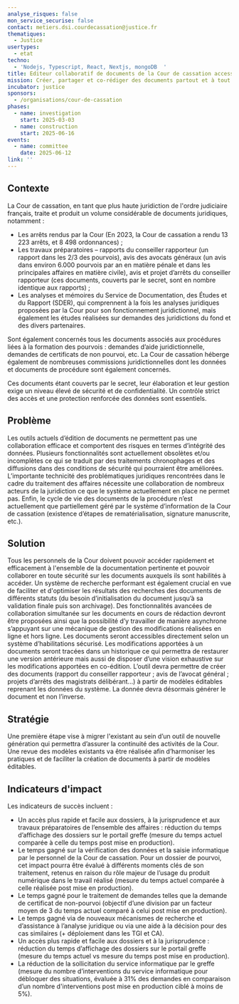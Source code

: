 ```yaml
---
analyse_risques: false
mon_service_securise: false
contact: metiers.dsi.courdecassation@justice.fr
thematiques:
  - Justice
usertypes:
  - etat
techno:
  - 'Nodejs, Typescript, React, Nextjs, mongoDB  '
title: Editeur collaboratif de documents de la Cour de cassation accessible en ligne / hors ligne
mission: Créer, partager et co-rédiger des documents partout et à tout moment. Réduire la charge de travail des greffiers et des magistrats de la Cour de cassation. Diversifier les possibilités d’interfaçage liées aux documents des procédures produits par la juridiction. Permettre l’élaboration collaborative d’un document, y compris en asynchrone. Enrichir les modèles de documents et faciliter leur travail d’administration.
incubator: justice
sponsors:
  - /organisations/cour-de-cassation
phases:
  - name: investigation
    start: 2025-03-03
  - name: construction
    start: 2025-06-16
events:
  - name: committee
    date: 2025-06-12
link: ''
---
```

## Contexte

La Cour de cassation, en tant que plus haute juridiction de l'ordre judiciaire français, traite et produit un volume considérable de documents juridiques, notamment :
* Les arrêts rendus par la Cour (En 2023, la Cour de cassation a rendu 13 223 arrêts, et 8 498 ordonnances) ;
* Les travaux préparatoires – rapports du conseiller rapporteur (un rapport dans les 2/3 des pourvois), avis des avocats généraux (un avis dans environ 6.000 pourvois par an en matière pénale et dans les principales affaires en matière civile), avis et projet d’arrêts du conseiller rapporteur (ces documents, couverts par le secret, sont en nombre identique aux rapports) ;
* Les analyses et mémoires du Service de Documentation, des Études et du Rapport (SDER), qui comprennent à la fois les analyses juridiques proposées par la Cour pour son fonctionnement juridictionnel, mais également les études réalisées sur demandes des juridictions du fond et des divers partenaires.

Sont également concernés tous les documents associés aux procédures liées à la formation des pourvois : demandes d’aide juridictionnelle, demandes de certificats de non pourvoi, etc.
La Cour de cassation héberge également de nombreuses commissions juridictionnelles dont les données et documents de procédure sont également concernés.

Ces documents étant couverts par le secret, leur élaboration et leur gestion exige un niveau élevé de sécurité et de confidentialité. Un contrôle strict des accès et une protection renforcée des données sont essentiels.


## Problème

Les outils actuels d’édition de documents ne permettent pas une collaboration efficace et comportent des risques en termes d’intégrité des données. Plusieurs fonctionnalités sont actuellement obsolètes et/ou incomplètes ce qui se traduit par des traitements chronophages et des diffusions dans des conditions de sécurité qui pourraient être améliorées. 
L’importante technicité des problématiques juridiques rencontrées dans le cadre du traitement des affaires nécessite une collaboration de nombreux acteurs de la juridiction ce que le système actuellement en place ne permet pas.
Enfin, le cycle de vie des documents de la procédure n’est actuellement que partiellement géré par le système d’information de la Cour de cassation (existence d’étapes de rematérialisation, signature manuscrite, etc.).


## Solution

Tous les personnels de la Cour doivent pouvoir accéder rapidement et efficacement à l'ensemble de la documentation pertinente et pouvoir collaborer en toute sécurité sur les documents auxquels ils sont habilités à accéder.
Un système de recherche performant est également crucial en vue de faciliter et d'optimiser les résultats des recherches des documents de différents statuts (du besoin d’initialisation du document jusqu’à sa validation finale puis son archivage).
Des fonctionnalités avancées de collaboration simultanée sur les documents en cours de rédaction devront être proposées ainsi que la possibilité d’y travailler de manière asynchrone s’appuyant sur une mécanique de gestion des modifications réalisées en ligne et hors ligne. Les documents seront accessibles directement selon un système d’habilitations sécurisé.
Les modifications apportées à un documents seront tracées dans un historique ce qui permettra de restaurer une version antérieure mais aussi de disposer d’une vision exhaustive sur les modifications apportées en co-édition.
L’outil devra permettre de créer des documents (rapport du conseiller rapporteur ; avis de l’avocat général ; projets d’arrêts des magistrats délibérant...) à partir de modèles éditables reprenant les données du système. La donnée devra désormais générer le document et non l’inverse.


## Stratégie
Une première étape vise à migrer l'existant au sein d’un outil de nouvelle génération qui permettra d’assurer la continuité des activités de la Cour. 
Une revue des modèles existants va être réalisée afin d’harmoniser les pratiques et de faciliter la création de documents à partir de modèles éditables.


## Indicateurs d'impact
Les indicateurs de succès incluent :
* Un accès plus rapide et facile aux dossiers, à la jurisprudence et aux travaux préparatoires de l’ensemble des affaires : réduction du temps d’affichage des dossiers sur le portail greffe (mesure du temps actuel comparée à celle du temps post mise en production).
* Le temps gagné sur la vérification des données et la saisie informatique par le personnel de la Cour de cassation. Pour un dossier de pourvoi, cet impact pourra être évalué à différents moments clés de son traitement, retenus en raison du rôle majeur de l’usage du produit numérique dans le travail réalisé (mesure du temps actuel comparée à celle réalisée post mise en production).
* Le temps gagné pour le traitement de demandes telles que la demande de certificat de non-pourvoi (objectif d’une division par un facteur moyen de 3 du temps actuel comparé à celui post mise en production). 
* Le temps gagné via de nouveaux mécanismes de recherche et d’assistance à l’analyse juridique ou via une aide à la décision pour des cas similaires (+ déploiement dans les TGI et CA).
* Un accès plus rapide et facile aux dossiers et à la jurisprudence : réduction du temps d’affichage des dossiers sur le portail greffe (mesure du temps actuel vs mesure du temps post mise en production).
* La réduction de la sollicitation du service informatique par le greffe (mesure du nombre d’interventions du service informatique pour débloquer des situations, évaluée à 31% des demandes en comparaison d’un nombre d'interventions post mise en production ciblé à moins de 5%).

